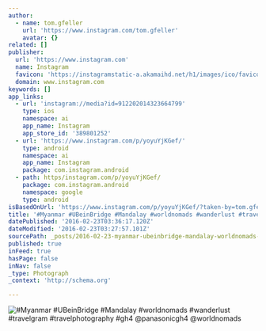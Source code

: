 ```yaml
---
author:
  - name: tom.gfeller
    url: 'https://www.instagram.com/tom.gfeller'
    avatar: {}
related: []
publisher:
  url: 'https://www.instagram.com'
  name: Instagram
  favicon: 'https://instagramstatic-a.akamaihd.net/h1/images/ico/favicon.ico/7cdab0872b15.ico'
  domain: www.instagram.com
keywords: []
app_links:
  - url: 'instagram://media?id=912202014323664799'
    type: ios
    namespace: ai
    app_name: Instagram
    app_store_id: '389801252'
  - url: 'https://www.instagram.com/p/yoyuYjKGef/'
    type: android
    namespace: ai
    app_name: Instagram
    package: com.instagram.android
  - path: https/instagram.com/p/yoyuYjKGef/
    package: com.instagram.android
    namespace: google
    type: android
isBasedOnUrl: 'https://www.instagram.com/p/yoyuYjKGef/?taken-by=tom.gfeller'
title: '#Myanmar #UBeinBridge #Mandalay #worldnomads #wanderlust #travelgram #travelphotography #gh4 @panasonicgh4 @worldnomads'
datePublished: '2016-02-23T03:36:17.120Z'
dateModified: '2016-02-23T03:27:57.101Z'
sourcePath: _posts/2016-02-23-myanmar-ubeinbridge-mandalay-worldnomads-wanderlust-tr.md
published: true
inFeed: true
hasPage: false
inNav: false
_type: Photograph
_context: 'http://schema.org'

---
```

![&num;Myanmar &num;UBeinBridge &num;Mandalay &num;worldnomads &num;wanderlust &num;travelgram &num;travelphotography &num;gh4 &commat;panasonicgh4 &commat;worldnomads](https://scontent.cdninstagram.com/t51.2885-15/e15/10979539_404449729730871_1320841176_n.jpg?ig_cache_key=OTEyMjAyMDE0MzIzNjY0Nzk5.2)